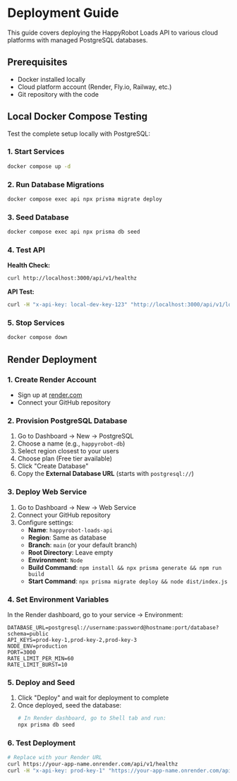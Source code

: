 # Deployment Guide

This guide covers deploying the HappyRobot Loads API to various cloud platforms with managed PostgreSQL databases.

## Prerequisites

- Docker installed locally
- Cloud platform account (Render, Fly.io, Railway, etc.)
- Git repository with the code

## Local Docker Compose Testing

Test the complete setup locally with PostgreSQL:

### 1. Start Services

```bash
docker compose up -d
```

### 2. Run Database Migrations

```bash
docker compose exec api npx prisma migrate deploy
```

### 3. Seed Database

```bash
docker compose exec api npx prisma db seed
```

### 4. Test API

**Health Check:**

```bash
curl http://localhost:3000/api/v1/healthz
```

**API Test:**

```bash
curl -H "x-api-key: local-dev-key-123" "http://localhost:3000/api/v1/loads?page=1&page_size=10"
```

### 5. Stop Services

```bash
docker compose down
```

## Render Deployment

### 1. Create Render Account

- Sign up at [render.com](https://render.com)
- Connect your GitHub repository

### 2. Provision PostgreSQL Database

1. Go to Dashboard → New → PostgreSQL
2. Choose a name (e.g., `happyrobot-db`)
3. Select region closest to your users
4. Choose plan (Free tier available)
5. Click "Create Database"
6. Copy the **External Database URL** (starts with `postgresql://`)

### 3. Deploy Web Service

1. Go to Dashboard → New → Web Service
2. Connect your GitHub repository
3. Configure settings:
   - **Name**: `happyrobot-loads-api`
   - **Region**: Same as database
   - **Branch**: `main` (or your default branch)
   - **Root Directory**: Leave empty
   - **Environment**: `Node`
   - **Build Command**: `npm install && npx prisma generate && npm run build`
   - **Start Command**: `npx prisma migrate deploy && node dist/index.js`

### 4. Set Environment Variables

In the Render dashboard, go to your service → Environment:

```
DATABASE_URL=postgresql://username:password@hostname:port/database?schema=public
API_KEYS=prod-key-1,prod-key-2,prod-key-3
NODE_ENV=production
PORT=3000
RATE_LIMIT_PER_MIN=60
RATE_LIMIT_BURST=10
```

### 5. Deploy and Seed

1. Click "Deploy" and wait for deployment to complete
2. Once deployed, seed the database:
   ```bash
   # In Render dashboard, go to Shell tab and run:
   npx prisma db seed
   ```

### 6. Test Deployment

```bash
# Replace with your Render URL
curl https://your-app-name.onrender.com/api/v1/healthz
curl -H "x-api-key: prod-key-1" "https://your-app-name.onrender.com/api/v1/loads?page=1&page_size=5"
```
